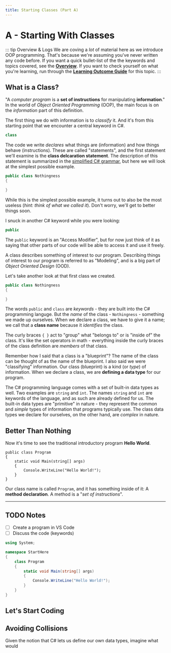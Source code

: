 ```yaml
---
title: Starting Classes (Part A)
---
```

# A - Starting With Classes

::: tip Overview & Logs
We are coving a *lot* of material here as we introduce OOP programming. That's because we're assuming you've never written any code before. If you want a quick bullet-list of the the keywords and topics covered, see the [**Overview**](Overview.md). If you want to check yourself on what you're learning, run through the [**Learning Outcome Guide**](LOGs.md) for this topic.
:::

## What is a Class?

"A *computer program* is a **set of instructions** for manipulating **information**." In the world of *Object Oriented Programming* (OOP), the main focus is on the *information* part of this definition.

The first thing we do with information is to *classify* it. And it's from this starting point that we encounter a central keyword in C#.

```csharp
class
```

The code we write *declares* what things are (information) and how things behave (instructions). These are called "statements", and the first statement we'll examine is the **class delcaration statement**. The description of this statement is summarized in the [simplified C# grammar](../../Teach/chapter1-7.md#class-definition), but here we will look at the simplest possible example.

```csharp
public class Nothingness
{

}
```

While this is the simplest possible example, it turns out to also be the most useless (*hint: think of what we called it*). Don't worry, we'll get to better things soon.

I snuck in another C# keyword while you were looking:

```csharp
public
```

The `public` keyword is an "Access Modifier", but for now just think of it as saying that other parts of our code will be able to access it and use it freely.

A class describes something of interest to our program. Describing things of interest to our program is referred to as "Modeling", and is a big part of *Object Oriented Design* (OOD).

Let's take another look at that first class we created.

```csharp
public class Nothingness
{

}
```

The words `public` and `class` are *keywords* - they are built into the C# programming languge. But the *name* of the class - `Nothingness` - something we made up ourselves. When we declare a class, we have to give it a name; we call that a **class name** because it *identifies* the class.

The curly braces `{ }` act to "group" what "belongs to" or is "inside of" the class. It's like the set operators in math - everything inside the curly braces of the class definition are *members* of that class.

Remember how I said that a class is a "blueprint"? The name of the class can be thought of as the name of the blueprint. I also said we were "classifying" information. Our class (blueprint) is a kind (or *type*) of information. When we declare a class, we are **defining a data type** for our program.

The C# programming language comes with a set of built-in data types as well. Two examples are `string` and `int`. The names `string` and `int` are keywords of the language, and as such are already defined for us. The built-in data types are "primitive" in nature - they represent the common and *simple* types of information that programs typically use. The class data types we declare for ourselves, on the other hand, are *complex* in nature.

## Better Than Nothing

Now it's time to see the traditional introductory program **Hello World**.

```csharp{3-6}
public class Program
{
    static void Main(string[] args)
    {
        Console.WriteLine("Hello World!");
    }
}
```

Our class name is called `Program`, and it has something inside of it: A **method declaration**. A method is a "*set of instructions*".

----

## TODO Notes

- [ ] Create a program in VS Code
- [ ] Discuss the code (keywords)

```csharp
using System;

namespace StartHere
{
    class Program
    {
        static void Main(string[] args)
        {
            Console.WriteLine("Hello World!");
        }
    }
}
```

## Let's Start Coding

## Avoiding Collisions

Given the notion that C# lets us define our own data types, imagine what would 
